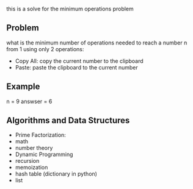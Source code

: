 this is a solve for the minimum operations problem

## Problem
what is the minimum number of operations needed to reach a number n from 1 using only 2 operations:
- Copy All: copy the current number to the clipboard
- Paste: paste the clipboard to the current number

## Example
n = 9
answser = 6

## Algorithms and Data Structures
- Prime Factorization:
- math
- number theory
- Dynamic Programming
- recursion
- memoization
- hash table (dictionary in python)
- list
